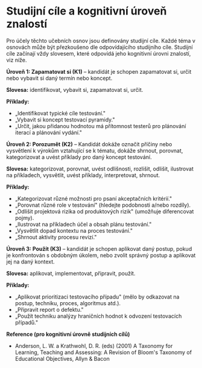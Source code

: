 # Studijní cíle a kognitivní úroveň znalostí

Pro účely těchto učebních osnov jsou definovány studijní cíle. Každé téma v osnovách může být přezkoušeno dle odpovídajícího studijního cíle. Studijní cíle začínají vždy slovesem, které odpovídá jeho kognitivní úrovni znalostí, viz níže.

**Úroveň 1: Zapamatovat si (K1)** – kandidát je schopen zapamatovat si, určit nebo vybavit si daný termín nebo koncept.

**Slovesa:** identifikovat, vybavit si, zapamatovat si, určit.

**Příklady:**

* „Identifikovat typické cíle testování."
* „Vybavit si koncept testovací pyramidy."
* „Určit, jakou přidanou hodnotou má přítomnost testerů pro plánování iterací a plánování vydání."

**Úroveň 2: Porozumět (K2)** – Kandidát dokáže označit příčiny nebo vysvětlení k výrokům vztahující se k tématu, dokáže shrnout, porovnat, kategorizovat a uvést příklady pro daný koncept testování.

**Slovesa:** kategorizovat, porovnat, uvést odlišnosti, rozlišit, odlišit, ilustrovat na příkladech, vysvětlit, uvést příklady, interpretovat, shrnout.

**Příklady:**

* „Kategorizovat různé možnosti pro psaní akceptačních kritérií."
* „Porovnat různé role v testování" (hledejte podobnosti a/nebo rozdíly).
* „Odlišit projektová rizika od produktových rizik" (umožňuje diferencovat pojmy).
* „Ilustrovat na příkladech účel a obsah plánu testování."
* „Vysvětlit dopad kontextu na proces testování."
* „Shrnout aktivity procesu revizí."

**Úroveň 3: Použít (K3)** – kandidát je schopen aplikovat daný postup, pokud je konfrontován s obdobným úkolem, nebo zvolit správný postup a aplikovat jej na daný kontext.

**Slovesa:** aplikovat, implementovat, připravit, použít.

**Příklady:**

* „Aplikovat prioritizaci testovacího případu" (mělo by odkazovat na postup, techniku, proces, algoritmus atd.).
* „Připravit report o defektu."
* „Použít techniku analýzy hraničních hodnot k odvození testovacích případů."

**Reference (pro kognitivní úrovně studijních cílů)**

* Anderson, L. W. a Krathwohl, D. R. (eds) (2001) A Taxonomy for Learning, Teaching and Assessing: A Revision of Bloom's Taxonomy of Educational Objectives, Allyn & Bacon